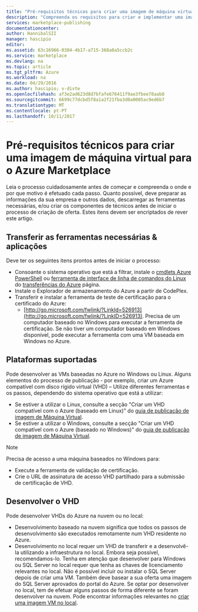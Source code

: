 ```yaml
---
title: "Pré-requisitos técnicos para criar uma imagem de máquina virtual para o Azure Marketplace | Microsoft Docs"
description: "Compreenda os requisitos para criar e implementar uma imagem de máquina virtual no Azure Marketplace para outras pessoas para comprar."
services: marketplace-publishing
documentationcenter: 
author: HannibalSII
manager: hascipio
editor: 
ms.assetid: 63c16966-0304-4b17-a715-368a0a5ccb2c
ms.service: marketplace
ms.devlang: na
ms.topic: article
ms.tgt_pltfrm: Azure
ms.workload: na
ms.date: 04/29/2016
ms.author: hascipio; v-divte
ms.openlocfilehash: af3e2ad623d8d7bfafe676411f9ae3fbee78aab8
ms.sourcegitcommit: 6699c77dcbd5f8a1a2f21fba3d0a0005ac9ed6b7
ms.translationtype: MT
ms.contentlocale: pt-PT
ms.lasthandoff: 10/11/2017
---
```

# <a name="technical-prerequisites-for-creating-a-virtual-machine-image-for-the-azure-marketplace"></a>Pré-requisitos técnicos para criar uma imagem de máquina virtual para o Azure Marketplace
Leia o processo cuidadosamente antes de começar e compreenda o onde e por que motivo é efetuado cada passo. Quanto possível, deve preparar as informações da sua empresa e outros dados, descarregar as ferramentas necessárias, e/ou criar os componentes de técnicos antes de iniciar o processo de criação de oferta. Estes itens devem ser encriptados de rever este artigo.  

## <a name="download-needed-tools--applications"></a>Transferir as ferramentas necessárias & aplicações
Deve ter os seguintes itens prontos antes de iniciar o processo:

* Consoante o sistema operativo que está a filtrar, instale o [cmdlets Azure PowerShell](https://www.microsoft.com/web/handlers/webpi.ashx/getinstaller/WindowsAzurePowershellGet.3f.3f.3fnew.appids) ou [ferramenta de interface de linha de comandos do Linux](https://go.microsoft.com/fwlink/?LinkId=253472&clcid=0x409) do [transferências do Azure](https://azure.microsoft.com/downloads/) página.
* Instale o Explorador de armazenamento do Azure a partir de CodePlex.
* Transferir e instalar a ferramenta de teste de certificação para o certificado do Azure:
  * [http://go.microsoft.com/fwlink/?LinkId=526913](http://go.microsoft.com/fwlink/?LinkID=526913). Precisa de um computador baseado no Windows para executar a ferramenta de certificação. Se não tiver um computador baseado em Windows disponível, pode executar a ferramenta com uma VM baseada em Windows no Azure.

## <a name="platforms-supported"></a>Plataformas suportadas
Pode desenvolver as VMs baseadas no Azure no Windows ou Linux. Alguns elementos do processo de publicação - por exemplo, criar um Azure compatível com disco rígido virtual (VHD) – Utilize diferentes ferramentas e os passos, dependendo do sistema operativo que está a utilizar:  

* Se estiver a utilizar o Linux, consulte a secção "Criar um VHD compatível com o Azure (baseado em Linux)" do [guia de publicação de imagem de Máquina Virtual](marketplace-publishing-vm-image-creation.md).
* Se estiver a utilizar o Windows, consulte a secção "Criar um VHD compatível com o Azure (baseado no Windows)" do [guia de publicação de imagem de Máquina Virtual](marketplace-publishing-vm-image-creation.md).

> [!NOTE]
> Precisa de acesso a uma máquina baseados no Windows para:
> 
> * Execute a ferramenta de validação de certificação.
> * Crie o URL de assinatura de acesso VHD partilhado para a submissão de certificação de VHD.
> 
> 

## <a name="develop-your-vhd"></a>Desenvolver o VHD
Pode desenvolver VHDs do Azure na nuvem ou no local:

* Desenvolvimento baseado na nuvem significa que todos os passos de desenvolvimento são executados remotamente num VHD residente no Azure.
* Desenvolvimento no local requer um VHD de transferir e a desenvolvê-la utilizando a infraestrutura no local. Embora seja possível, recomendamos-lo. Tenha em atenção que desenvolver para Windows ou SQL Server no local requer que tenha as chaves de licenciamento relevantes no local. Não é possível incluir ou instalar o SQL Server depois de criar uma VM. Também deve basear a sua oferta uma imagem do SQL Server aprovados do portal do Azure. Se optar por desenvolver no local, tem de efetuar alguns passos de forma diferente se foram desenvolver na nuvem. Pode encontrar informações relevantes no [criar uma imagem VM no local](marketplace-publishing-vm-image-creation-on-premise.md).

[link-acct-creation]:marketplace-publishing-accounts-creation-registration.md
